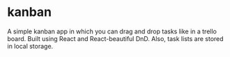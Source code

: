 # kanban
A simple kanban app in which you can drag and drop tasks like in a trello board. Built using React and React-beautiful DnD. Also, task lists are stored in local storage.
